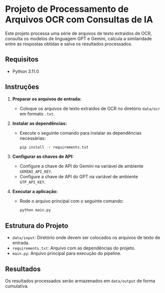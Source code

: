# Projeto de Processamento de Arquivos OCR com Consultas de IA

Este projeto processa uma série de arquivos de texto extraídos de OCR, consulta os modelos de linguagem GPT e Gemini, calcula a similaridade entre as respostas obtidas e salva os resultados processados.

## Requisitos

- Python 3.11.0

## Instruções

1. **Preparar os arquivos de entrada:**
   - Coloque os arquivos de texto extraídos de OCR no diretório `data/ocr` em formato `.txt`.

2. **Instalar as dependências:**
   - Execute o seguinte comando para instalar as dependências necessárias:
     ```bash
     pip install -r requirements.txt
     ```

3. **Configurar as chaves de API:**
   - Configure a chave de API do Gemini na variável de ambiente `GEMINI_API_KEY`.
   - Configure a chave de API do GPT na variável de ambiente `GTP_API_KEY`.

4. **Executar a aplicação:**
   - Rode o arquivo principal com o seguinte comando:
     ```bash
     python main.py
     ```

## Estrutura do Projeto

- `data/input`: Diretório onde devem ser colocados os arquivos de texto de entrada.
- `requirements.txt`: Arquivo com as dependências do projeto.
- `main.py`: Arquivo principal para execução do pipeline.

## Resultados

Os resultados processados serão armazenados em `data/output` de forma cumulativa.
